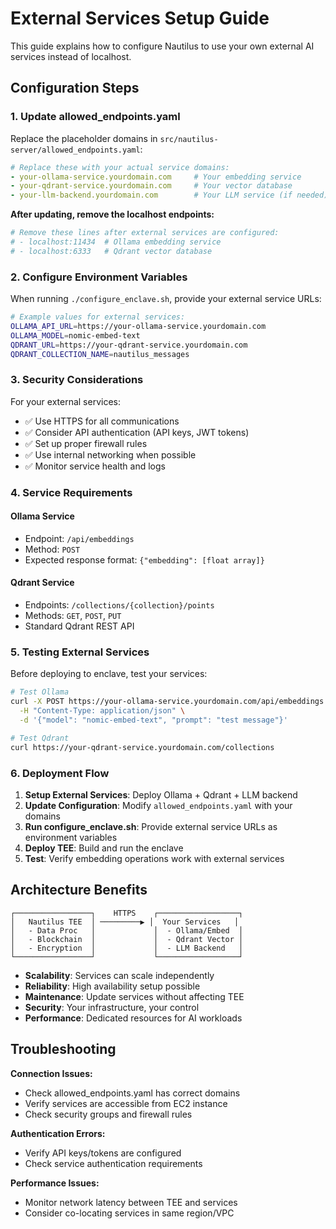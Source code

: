 # External Services Setup Guide

This guide explains how to configure Nautilus to use your own external AI services instead of localhost.

## Configuration Steps

### 1. Update allowed_endpoints.yaml

Replace the placeholder domains in `src/nautilus-server/allowed_endpoints.yaml`:

```yaml
# Replace these with your actual service domains:
- your-ollama-service.yourdomain.com     # Your embedding service
- your-qdrant-service.yourdomain.com     # Your vector database
- your-llm-backend.yourdomain.com        # Your LLM service (if needed)
```

**After updating, remove the localhost endpoints:**
```yaml
# Remove these lines after external services are configured:
# - localhost:11434  # Ollama embedding service  
# - localhost:6333   # Qdrant vector database
```

### 2. Configure Environment Variables

When running `./configure_enclave.sh`, provide your external service URLs:

```bash
# Example values for external services:
OLLAMA_API_URL=https://your-ollama-service.yourdomain.com
OLLAMA_MODEL=nomic-embed-text
QDRANT_URL=https://your-qdrant-service.yourdomain.com
QDRANT_COLLECTION_NAME=nautilus_messages
```

### 3. Security Considerations

For your external services:

- ✅ Use HTTPS for all communications
- ✅ Consider API authentication (API keys, JWT tokens)
- ✅ Set up proper firewall rules
- ✅ Use internal networking when possible
- ✅ Monitor service health and logs

### 4. Service Requirements

#### Ollama Service
- Endpoint: `/api/embeddings`
- Method: `POST`
- Expected response format: `{"embedding": [float array]}`

#### Qdrant Service  
- Endpoints: `/collections/{collection}/points`
- Methods: `GET`, `POST`, `PUT`
- Standard Qdrant REST API

### 5. Testing External Services

Before deploying to enclave, test your services:

```bash
# Test Ollama
curl -X POST https://your-ollama-service.yourdomain.com/api/embeddings \
  -H "Content-Type: application/json" \
  -d '{"model": "nomic-embed-text", "prompt": "test message"}'

# Test Qdrant
curl https://your-qdrant-service.yourdomain.com/collections
```

### 6. Deployment Flow

1. **Setup External Services**: Deploy Ollama + Qdrant + LLM backend
2. **Update Configuration**: Modify `allowed_endpoints.yaml` with your domains
3. **Run configure_enclave.sh**: Provide external service URLs as environment variables
4. **Deploy TEE**: Build and run the enclave
5. **Test**: Verify embedding operations work with external services

## Architecture Benefits

```
┌─────────────────┐    HTTPS    ┌──────────────────┐
│   Nautilus TEE  │ ─────────▶ │  Your Services   │
│   - Data Proc   │             │  - Ollama/Embed  │
│   - Blockchain  │             │  - Qdrant Vector │
│   - Encryption  │             │  - LLM Backend   │
└─────────────────┘             └──────────────────┘
```

- **Scalability**: Services can scale independently
- **Reliability**: High availability setup possible  
- **Maintenance**: Update services without affecting TEE
- **Security**: Your infrastructure, your control
- **Performance**: Dedicated resources for AI workloads

## Troubleshooting

**Connection Issues:**
- Check allowed_endpoints.yaml has correct domains
- Verify services are accessible from EC2 instance
- Check security groups and firewall rules

**Authentication Errors:**
- Verify API keys/tokens are configured
- Check service authentication requirements

**Performance Issues:**
- Monitor network latency between TEE and services
- Consider co-locating services in same region/VPC